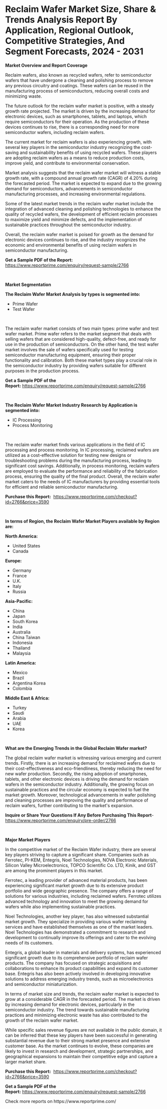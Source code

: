 <p><h1>Reclaim Wafer Market Size, Share & Trends Analysis Report By Application, Regional Outlook, Competitive Strategies, And Segment Forecasts, 2024 - 2031</h1></p><p><strong>Market Overview and Report Coverage</strong></p>
<p><p>Reclaim wafers, also known as recycled wafers, refer to semiconductor wafers that have undergone a cleaning and polishing process to remove any previous circuitry and coatings. These wafers can be reused in the manufacturing process of semiconductors, reducing overall costs and minimizing waste.</p><p>The future outlook for the reclaim wafer market is positive, with a steady growth rate projected. The market is driven by the increasing demand for electronic devices, such as smartphones, tablets, and laptops, which require semiconductors for their operation. As the production of these devices continues to rise, there is a corresponding need for more semiconductor wafers, including reclaim wafers.</p><p>The current market for reclaim wafers is also experiencing growth, with several key players in the semiconductor industry recognizing the cost-saving and sustainability benefits of using recycled wafers. These players are adopting reclaim wafers as a means to reduce production costs, improve yield, and contribute to environmental conservation.</p><p>Market analysis suggests that the reclaim wafer market will witness a stable growth rate, with a compound annual growth rate (CAGR) of 4.20% during the forecasted period. The market is expected to expand due to the growing demand for semiconductors, advancements in semiconductor manufacturing processes, and increasing environmental regulations.</p><p>Some of the latest market trends in the reclaim wafer market include the integration of advanced cleaning and polishing technologies to enhance the quality of recycled wafers, the development of efficient reclaim processes to maximize yield and minimize defects, and the implementation of sustainable practices throughout the semiconductor industry.</p><p>Overall, the reclaim wafer market is poised for growth as the demand for electronic devices continues to rise, and the industry recognizes the economic and environmental benefits of using reclaim wafers in semiconductor manufacturing.</p></p>
<p><strong>Get a Sample PDF of the Report:</strong> <a href="https://www.reportprime.com/enquiry/request-sample/2766">https://www.reportprime.com/enquiry/request-sample/2766</a></p>
<p>&nbsp;</p>
<p><strong>Market Segmentation</strong></p>
<p><strong>The Reclaim Wafer Market Analysis by types is segmented into:</strong></p>
<p><ul><li>Prime Wafer</li><li>Test Wafer</li></ul></p>
<p>&nbsp;</p>
<p><p>The reclaim wafer market consists of two main types: prime wafer and test wafer market. Prime wafer refers to the market segment that deals with selling wafers that are considered high-quality, defect-free, and ready for use in the production of semiconductors. On the other hand, the test wafer market involves the sale of wafers specifically used for testing semiconductor manufacturing equipment, ensuring their proper functionality and calibration. Both these market types play a crucial role in the semiconductor industry by providing wafers suitable for different purposes in the production process.</p></p>
<p><strong>Get a Sample PDF of the Report:</strong>&nbsp;<a href="https://www.reportprime.com/enquiry/request-sample/2766">https://www.reportprime.com/enquiry/request-sample/2766</a></p>
<p>&nbsp;</p>
<p><strong>The Reclaim Wafer Market Industry Research by Application is segmented into:</strong></p>
<p><ul><li>IC Processing</li><li>Process Monitoring</li></ul></p>
<p>&nbsp;</p>
<p><p>The reclaim wafer market finds various applications in the field of IC processing and process monitoring. In IC processing, reclaimed wafers are utilized as a cost-effective solution for testing new designs or troubleshooting problems during the manufacturing process, leading to significant cost savings. Additionally, in process monitoring, reclaim wafers are employed to evaluate the performance and reliability of the fabrication process, ensuring the quality of the final product. Overall, the reclaim wafer market caters to the needs of IC manufacturers by providing essential tools for efficient and reliable semiconductor manufacturing.</p></p>
<p><strong>Purchase this Report:</strong>&nbsp; <a href="https://www.reportprime.com/checkout?id=2766&price=3590">https://www.reportprime.com/checkout?id=2766&price=3590</a></p>
<p>&nbsp;</p>
<p><strong>In terms of Region, the Reclaim Wafer Market Players available by Region are:</strong></p>
<p>
    <p> <strong> North America: </strong>
        <ul>
            <li>United States</li>
            <li>Canada</li>
        </ul>
        </p> 
    <p> <strong> Europe: </strong>
        <ul>
            <li>Germany</li>
            <li>France</li>
            <li>U.K.</li>
            <li>Italy</li>
            <li>Russia</li>
        </ul>
        </p> 
    <p> <strong> Asia-Pacific: </strong>
        <ul>
            <li>China</li>
            <li>Japan</li>
            <li>South Korea</li>
            <li>India</li>
            <li>Australia</li>
            <li>China Taiwan</li>
            <li>Indonesia</li>
            <li>Thailand</li>
            <li>Malaysia</li>
        </ul>
        </p> 
    <p> <strong> Latin America: </strong>
        <ul>
            <li>Mexico</li>
            <li>Brazil</li>
            <li>Argentina Korea</li>
            <li>Colombia</li>
        </ul>
        </p> 
    <p> <strong> Middle East & Africa: </strong>
        <ul>
            <li>Turkey</li>
            <li>Saudi</li>
            <li>Arabia</li>
            <li>UAE</li>
            <li>Korea</li>
        </ul>
    </p>
    </p>
<p>&nbsp;</p>
<p><strong>What are the Emerging Trends in the Global Reclaim Wafer market?</strong></p>
<p><p>The global reclaim wafer market is witnessing various emerging and current trends. Firstly, there is an increasing demand for reclaimed wafers due to their cost-effectiveness and eco-friendliness, thereby reducing the need for new wafer production. Secondly, the rising adoption of smartphones, tablets, and other electronic devices is driving the demand for reclaim wafers in the semiconductor industry. Additionally, the growing focus on sustainable practices and the circular economy is expected to fuel the market growth. Moreover, technological advancements in wafer polishing and cleaning processes are improving the quality and performance of reclaim wafers, further contributing to the market's expansion.</p></p>
<p><strong>Inquire or Share Your Questions If Any Before Purchasing This Report</strong>- <a href="https://www.reportprime.com/enquiry/pre-order/2766">https://www.reportprime.com/enquiry/pre-order/2766</a></p>
<p>&nbsp;</p>
<p><strong>Major Market Players</strong></p>
<p><p>In the competitive market of the Reclaim Wafer industry, there are several key players striving to capture a significant share. Companies such as Ferrotec, PI-KEM, Entegris, Noel Technologies, NOVA Electronic Materials, Silicon Valley Microelectronics, TOPCO Scientific Co. LTD, Kinik, and GST are among the prominent players in this market.</p><p>Ferrotec, a leading provider of advanced material products, has been experiencing significant market growth due to its extensive product portfolio and wide geographic presence. The company offers a range of solutions for various industries, including reclaimed wafers. Ferrotec utilizes advanced technology and innovation to meet the growing demand for wafers while also implementing sustainable practices.</p><p>Noel Technologies, another key player, has also witnessed substantial market growth. They specialize in providing various wafer reclaiming services and have established themselves as one of the market leaders. Noel Technologies has demonstrated a commitment to research and development to continually improve its offerings and cater to the evolving needs of its customers.</p><p>Entegris, a global leader in materials and delivery systems, has experienced significant growth due to its comprehensive portfolio of reclaim wafer products. The company has focused on strategic acquisitions and collaborations to enhance its product capabilities and expand its customer base. Entegris has also been actively involved in developing innovative solutions to address emerging industry trends, such as microelectronics and semiconductor miniaturization.</p><p>In terms of market size and trends, the reclaim wafer market is expected to grow at a considerable CAGR in the forecasted period. The market is driven by increasing demand for electronic devices, particularly in the semiconductor industry. The trend towards sustainable manufacturing practices and minimizing electronic waste has also contributed to the growth of the reclaim wafer market.</p><p>While specific sales revenue figures are not available in the public domain, it can be inferred that these key players have been successful in generating substantial revenue due to their strong market presence and extensive customer base. As the market continues to evolve, these companies are likely to invest in research and development, strategic partnerships, and geographical expansions to maintain their competitive edge and capture a larger market share.</p></p>
<p><strong>Purchase this Report:</strong>&nbsp;&nbsp;<a href="https://www.reportprime.com/checkout?id=2766&price=3590">https://www.reportprime.com/checkout?id=2766&price=3590</a></p>
<p></p>
<p><strong>Get a Sample PDF of the Report:</strong>&nbsp;<a href="https://www.reportprime.com/enquiry/request-sample/2766">https://www.reportprime.com/enquiry/request-sample/2766</a></p>
<p>Check more reports on https://www.reportprime.com/</p>